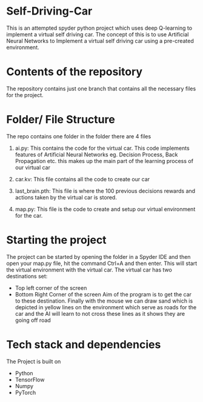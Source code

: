 # Self-Driving-Car
This is an attempted spyder python project which uses deep Q-learning to implement a virtual self driving car. 
The concept of this is to use Artificial Neural Networks to Implement a virtual self driving car using a pre-created environment.

# Contents of the repository
The repository contains just one branch that contains all the necessary files for the project.

# Folder/ File Structure
The repo contains one folder in the folder there are 4 files
1. ai.py: This contains the code for the virtual car. This code implements features of Artificial Neural Networks eg. Decision Process, Back Propagation etc. this makes up the main 
  part of the learning process of our virtual car

2. car.kv: This file contains all the code to create our car

3. last_brain.pth: This file is where the 100 previous decisions rewards and actions taken by the virtual car is stored.

4. map.py: This file is the code to create and setup our virtual environment for the car.

# Starting the project

The project can be started by opening the folder in a Spyder IDE and then open your map.py file, hit the command Ctrl+A and then enter.
This will start the virtual environment with the virtual car.
The virtual car has two destinations set:
 - Top left corner of the screen
 - Bottom Right Corner of the screen
 Aim of the program is to get the car to these destination. Finally with the mouse we can draw sand which is depicted in yellow lines on the environment which serve as roads for the car
 and the AI will learn to not cross these lines as it shows they are going off road
 
 # Tech stack and dependencies
 The Project is built on
  - Python
  - TensorFlow
  - Numpy
  - PyTorch
 
 





